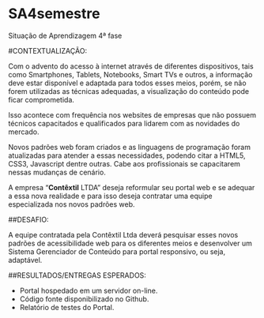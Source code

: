 SA4semestre
===========

Situação de Aprendizagem 4ª fase 

#CONTEXTUALIZAÇÃO: 

Com o advento do acesso à internet através de diferentes dispositivos, tais como Smartphones, Tablets, Notebooks, Smart TVs e outros, a informação deve estar disponível e adaptada para todos esses meios, porém, se não forem utilizadas as técnicas adequadas, a visualização do conteúdo pode ficar comprometida. 

Isso acontece com frequência nos websites de empresas que não possuem técnicos capacitados e qualificados para lidarem com as novidades do mercado. 

Novos padrões web foram criados e as linguagens de programação foram atualizadas para atender a essas necessidades, podendo citar a HTML5, CSS3, Javascript dentre outras. Cabe aos profissionais se capacitarem nessas mudanças de cenário. 

A empresa “**Contêxtil** LTDA” deseja reformular seu portal web e se adequar a essa nova realidade e para isso deseja contratar uma equipe especializada nos novos padrões web.

##DESAFIO: 

A equipe contratada pela Contêxtil Ltda deverá pesquisar esses novos padrões de acessibilidade web para os diferentes meios e desenvolver um Sistema Gerenciador de Conteúdo para portal responsivo, ou seja, adaptável. 

##RESULTADOS/ENTREGAS ESPERADOS: 
* Portal hospedado em um servidor on-line. 
* Código fonte disponibilizado no Github. 
* Relatório de testes do Portal.
